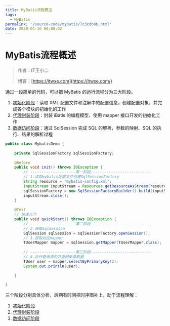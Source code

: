 ```yaml
---
title: MyBatis流程概述
tags:
  - MyBatis
permalink: '/source-code/mybatis/7c3cdb0b.html'
date: 2020-05-16 00:00:02
---
```


# MyBatis流程概述

> 作者：IT王小二
>
> 博客：[https://itwxe.com](https://itwxe.com/)


通过一段简单的代码，可以把 MyBatis 的运行流程分为三大阶段。

1. [初始化阶段](https://itwxe.com/source-code/mybatis/31cd1854.html)：读取 XML 配置文件和注解中的配置信息，创建配置对象，并完成各个模块的初始化的工作
2. [代理封装阶段](https://itwxe.com/source-code/mybatis/739d411b.html)：封装 iBatis 的编程模型，使用 mapper 接口开发的初始化工作
3. [数据访问阶段](https://itwxe.com/source-code/mybatis/cdd8339e.html)：通过 SqlSession 完成 SQL 的解析，参数的映射、SQL 的执行、结果的解析过程

```java
public class MybatisDemo {
	
    private SqlSessionFactory sqlSessionFactory;
    
    @Before
    public void init() throws IOException {
    	// --------------------第一阶段---------------------------
        // 1.读取mybatis配置文件创建SqlSessionFactory
    	String resource = "mybatis-config.xml";
    	InputStream inputStream = Resources.getResourceAsStream(resource);
    	sqlSessionFactory = new SqlSessionFactoryBuilder().build(inputStream);
    	inputStream.close();
    }
    
    @Test
    // 快速入门
    public void quickStart() throws IOException {
    	// --------------------第二阶段---------------------------
    	// 2.获取sqlSession	
    	SqlSession sqlSession = sqlSessionFactory.openSession();
    	// 3.获取对应mapper
    	TUserMapper mapper = sqlSession.getMapper(TUserMapper.class);
    	
    	// --------------------第三阶段---------------------------
    	// 4.执行查询语句并返回单条数据
    	TUser user = mapper.selectByPrimaryKey(2);
    	System.out.println(user);
    
    }

}
```

三个阶段分别具体分析，后期有时间把时序图补上，助于流程理解：

1. [初始化阶段](https://itwxe.com/source-code/mybatis/31cd1854.html)
2. [代理封装阶段](https://itwxe.com/source-code/mybatis/739d411b.html)
3. [数据访问阶段](https://itwxe.com/source-code/mybatis/cdd8339e.html)


